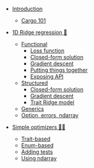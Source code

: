 - [Introduction](INTRODUCTION.md)
    - [Cargo 101](CARGO_TUTORIAL.md)

- [1D Ridge regression 🦀](ridge_regression_1d/README.md)
    - [Functional](templates/functional_std.md)
        - [Loss function](ridge_regression_1d/functional_std/loss_function.md)
        - [Closed-form solution](ridge_regression_1d/functional_std/closed_form_solution.md)
        - [Gradient descent](ridge_regression_1d/functional_std/gradient_descent.md)
        - [Putting things together](ridge_regression_1d/functional_std/putting_things_together.md)
        - [Exposing API](ridge_regression_1d/functional_std/exposing_api.md)
    - [Structured](templates/structured_std.md)
        - [Closed-form solution](ridge_regression_1d/structured_std/closed_form_solution.md)
        - [Gradient descent](ridge_regression_1d/structured_std/gradient_descent.md)
        - [Trait Ridge model](ridge_regression_1d/structured_std/traits.md)
    - [Generics](ridge_regression_1d/generics_std/closed_form_solution.md)
        <!-- - [Closed-form solution](ridge_regression_1d/generics_std/closed_form_solution.md) -->
    - [Option, errors, ndarray](ridge_regression_1d/structured_ndarray/closed_form_solution.md)
- [Simple optimizers 🦀🦀](simple_optimizers/README.md)
    - [Trait-based](simple_optimizers/traits_based_implementation.md)
    - [Enum-based](simple_optimizers/enum_based_implementation.md)
    - [Adding tests](simple_optimizers/tests.md)
    - [Using ndarray]()
